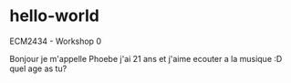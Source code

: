 # hello-world
ECM2434 - Workshop 0

Bonjour je m'appelle Phoebe j'ai 21 ans et j'aime ecouter a la musique :D
quel age as tu?
